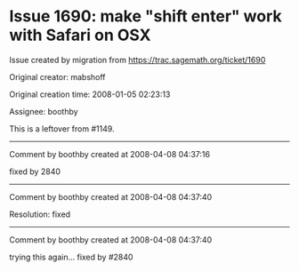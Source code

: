 # Issue 1690: make  "shift enter" work with Safari on OSX

Issue created by migration from https://trac.sagemath.org/ticket/1690

Original creator: mabshoff

Original creation time: 2008-01-05 02:23:13

Assignee: boothby

This is a leftover from #1149.


---

Comment by boothby created at 2008-04-08 04:37:16

fixed by 2840


---

Comment by boothby created at 2008-04-08 04:37:40

Resolution: fixed


---

Comment by boothby created at 2008-04-08 04:37:40

trying this again... fixed by #2840
